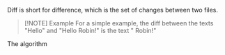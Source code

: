 Diff is short for difference, which is the set of changes between two files.

> [!NOTE] Example
> For a simple example, the diff between the texts "Hello" and "Hello Robin!" is the text " Robin!"

The algorithm 